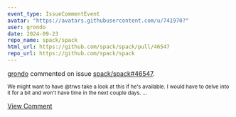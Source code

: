 ```yaml
---
event_type: IssueCommentEvent
avatar: "https://avatars.githubusercontent.com/u/741970?"
user: grondo
date: 2024-09-23
repo_name: spack/spack
html_url: https://github.com/spack/spack/pull/46547
repo_url: https://github.com/spack/spack
---
```


<a href='https://github.com/grondo' target='_blank'>grondo</a> commented on issue <a href='https://github.com/spack/spack/pull/46547' target='_blank'>spack/spack#46547</a>.

<small>We might want to have @trws take a look at this if he's available. I would have to delve into it for a bit and won't have time in the next couple days. ...</small>

<a href='https://github.com/spack/spack/pull/46547' target='_blank'>View Comment</a>
